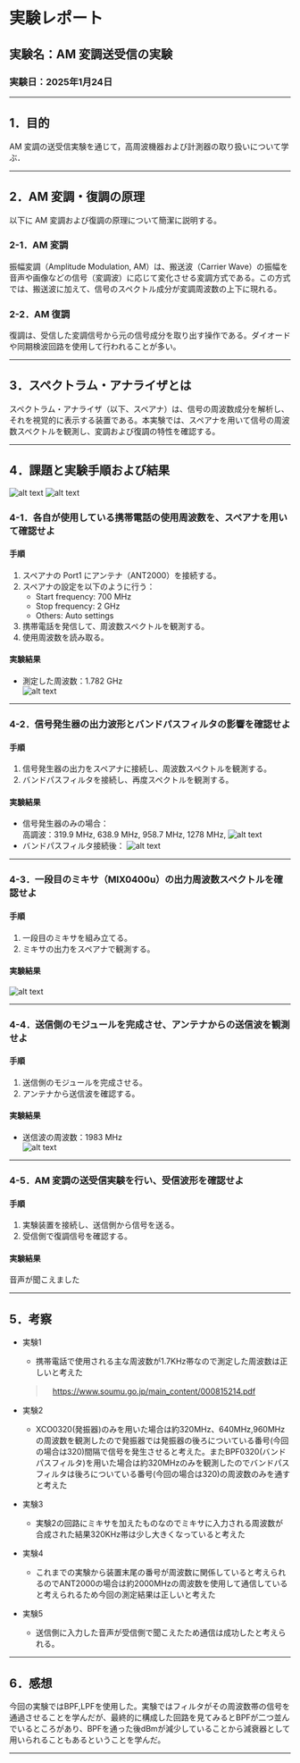# 実験レポート  
## 実験名：AM 変調送受信の実験  
### 実験日：2025年1月24日  

---

## 1．目的  
AM 変調の送受信実験を通じて，高周波機器および計測器の取り扱いについて学ぶ． 

---

## 2．AM 変調・復調の原理  
以下に AM 変調および復調の原理について簡潔に説明する。  

### 2-1．AM 変調  
振幅変調（Amplitude Modulation, AM）は、搬送波（Carrier Wave）の振幅を音声や画像などの信号（変調波）に応じて変化させる変調方式である。この方式では、搬送波に加えて、信号のスペクトル成分が変調周波数の上下に現れる。  

### 2-2．AM 復調  
復調は、受信した変調信号から元の信号成分を取り出す操作である。ダイオードや同期検波回路を使用して行われることが多い。  

---

## 3．スペクトラム・アナライザとは  
スペクトラム・アナライザ（以下、スペアナ）は、信号の周波数成分を解析し、それを視覚的に表示する装置である。本実験では、スペアナを用いて信号の周波数スペクトルを観測し、変調および復調の特性を確認する。  

---

## 4．課題と実験手順および結果 
![alt text](image.png) 
![alt text](image-1.png)
### 4-1．各自が使用している携帯電話の使用周波数を、スペアナを用いて確認せよ  
#### 手順  
1. スペアナの Port1 にアンテナ（ANT2000）を接続する。  
2. スペアナの設定を以下のように行う：  
   - Start frequency: 700 MHz  
   - Stop frequency: 2 GHz  
   - Others: Auto settings
3. 携帯電話を発信して、周波数スペクトルを観測する。  
4. 使用周波数を読み取る。  

#### 実験結果  
- 測定した周波数：1.782  GHz  
![alt text](SCR01.BMP)
---

### 4-2．信号発生器の出力波形とバンドパスフィルタの影響を確認せよ  
#### 手順  
1. 信号発生器の出力をスペアナに接続し、周波数スペクトルを観測する。  
2. バンドパスフィルタを接続し、再度スペクトルを観測する。  

#### 実験結果  
- 信号発生器のみの場合：  
高調波：319.9 MHz, 638.9 MHz, 958.7 MHz, 1278 MHz, 
  ![alt text](<4-2 only generator.BMP>)
- バンドパスフィルタ接続後：
![alt text](4-2_320.BMP)  

---

### 4-3．一段目のミキサ（MIX0400u）の出力周波数スペクトルを確認せよ  
#### 手順  
1. 一段目のミキサを組み立てる。  
2. ミキサの出力をスペアナで観測する。  

#### 実験結果  
![alt text](SCR05.BMP)

---

### 4-4．送信側のモジュールを完成させ、アンテナからの送信波を観測せよ  
#### 手順  
1. 送信側のモジュールを完成させる。  
2. アンテナから送信波を確認する。  

#### 実験結果  
- 送信波の周波数：1983 MHz  
![alt text](4-4.BMP)
---

### 4-5．AM 変調の送受信実験を行い、受信波形を確認せよ  
#### 手順  
1. 実験装置を接続し、送信側から信号を送る。  
2. 受信側で復調信号を確認する。  

#### 実験結果  
音声が聞こえました

---

## 5．考察  
- 実験1
  -   携帯電話で使用される主な周波数が1.7KHz帯なので測定した周波数は正しいと考えた
  >　https://www.soumu.go.jp/main_content/000815214.pdf

- 実験2
  - XCO0320(発振器)のみを用いた場合は約320MHz、640MHz,960MHzの周波数を観測したので発振器では発振器の後ろについている番号(今回の場合は320)間隔で信号を発生させると考えた。またBPF0320(バンドパスフィルタ)を用いた場合は約320MHzのみを観測したのでバンドパスフィルタは後ろについている番号(今回の場合は320)の周波数のみを通すと考えた

- 実験3
  - 実験2の回路にミキサを加えたものなのでミキサに入力される周波数が合成された結果320KHz帯は少し大きくなっていると考えた

- 実験4
  - これまでの実験から装置末尾の番号が周波数に関係していると考えられるのでANT2000の場合は約2000MHzの周波数を使用して通信していると考えられるため今回の測定結果は正しいと考えた

- 実験5
  - 送信側に入力した音声が受信側で聞こえたため通信は成功したと考えられる。

---

## 6．感想  
今回の実験ではBPF,LPFを使用した。実験ではフィルタがその周波数帯の信号を通過させることを学んだが、最終的に構成した回路を見てみるとBPFが二つ並んでいるところがあり、BPFを通った後dBmが減少していることから減衰器として用いられることもあるということを学んだ。

---
